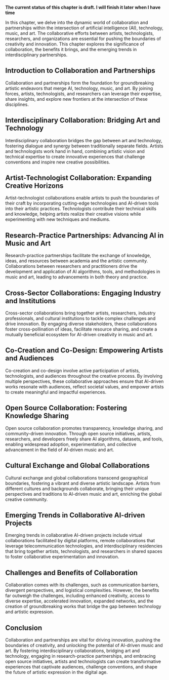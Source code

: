 **The current status of this chapter is draft. I will finish it later when I have time**

In this chapter, we delve into the dynamic world of collaboration and partnerships within the intersection of artificial intelligence (AI), technology, music, and art. The collaborative efforts between artists, technologists, researchers, and organizations are essential for pushing the boundaries of creativity and innovation. This chapter explores the significance of collaboration, the benefits it brings, and the emerging trends in interdisciplinary partnerships.

Introduction to Collaboration and Partnerships
----------------------------------------------

Collaboration and partnerships form the foundation for groundbreaking artistic endeavors that merge AI, technology, music, and art. By joining forces, artists, technologists, and researchers can leverage their expertise, share insights, and explore new frontiers at the intersection of these disciplines.

Interdisciplinary Collaboration: Bridging Art and Technology
------------------------------------------------------------

Interdisciplinary collaboration bridges the gap between art and technology, fostering dialogue and synergy between traditionally separate fields. Artists and technologists work hand in hand, combining artistic vision and technical expertise to create innovative experiences that challenge conventions and inspire new creative possibilities.

Artist-Technologist Collaboration: Expanding Creative Horizons
--------------------------------------------------------------

Artist-technologist collaborations enable artists to push the boundaries of their craft by incorporating cutting-edge technologies and AI-driven tools into their artistic practices. Technologists contribute their technical skills and knowledge, helping artists realize their creative visions while experimenting with new techniques and mediums.

Research-Practice Partnerships: Advancing AI in Music and Art
-------------------------------------------------------------

Research-practice partnerships facilitate the exchange of knowledge, ideas, and resources between academia and the artistic community. Collaborations between researchers and practitioners drive the development and application of AI algorithms, tools, and methodologies in music and art, leading to advancements in both theory and practice.

Cross-Sector Collaborations: Engaging Industry and Institutions
---------------------------------------------------------------

Cross-sector collaborations bring together artists, researchers, industry professionals, and cultural institutions to tackle complex challenges and drive innovation. By engaging diverse stakeholders, these collaborations foster cross-pollination of ideas, facilitate resource sharing, and create a mutually beneficial ecosystem for AI-driven creativity in music and art.

Co-Creation and Co-Design: Empowering Artists and Audiences
-----------------------------------------------------------

Co-creation and co-design involve active participation of artists, technologists, and audiences throughout the creative process. By involving multiple perspectives, these collaborative approaches ensure that AI-driven works resonate with audiences, reflect societal values, and empower artists to create meaningful and impactful experiences.

Open Source Collaboration: Fostering Knowledge Sharing
------------------------------------------------------

Open source collaboration promotes transparency, knowledge sharing, and community-driven innovation. Through open source initiatives, artists, researchers, and developers freely share AI algorithms, datasets, and tools, enabling widespread adoption, experimentation, and collective advancement in the field of AI-driven music and art.

Cultural Exchange and Global Collaborations
-------------------------------------------

Cultural exchange and global collaborations transcend geographical boundaries, fostering a vibrant and diverse artistic landscape. Artists from different cultures and backgrounds collaborate, bringing their unique perspectives and traditions to AI-driven music and art, enriching the global creative community.

Emerging Trends in Collaborative AI-driven Projects
---------------------------------------------------

Emerging trends in collaborative AI-driven projects include virtual collaborations facilitated by digital platforms, remote collaborations that leverage telecommunication technologies, and interdisciplinary residencies that bring together artists, technologists, and researchers in shared spaces to foster collaborative experimentation and innovation.

Challenges and Benefits of Collaboration
----------------------------------------

Collaboration comes with its challenges, such as communication barriers, divergent perspectives, and logistical complexities. However, the benefits far outweigh the challenges, including enhanced creativity, access to diverse expertise, accelerated innovation, expanded networks, and the creation of groundbreaking works that bridge the gap between technology and artistic expression.

Conclusion
----------

Collaboration and partnerships are vital for driving innovation, pushing the boundaries of creativity, and unlocking the potential of AI-driven music and art. By fostering interdisciplinary collaborations, bridging art and technology, engaging in research-practice partnerships, and embracing open source initiatives, artists and technologists can create transformative experiences that captivate audiences, challenge conventions, and shape the future of artistic expression in the digital age.
